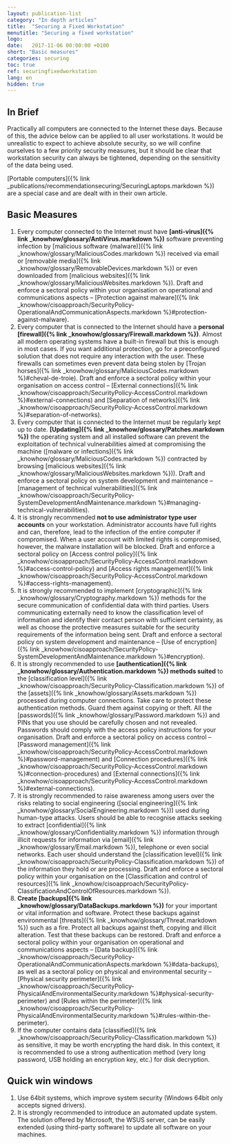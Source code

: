 ```yaml
---
layout: publication-list
category: "In depth articles"
title:  "Securing a Fixed Workstation"
menutitle: "Securing a fixed workstation"
logo:
date:   2017-11-06 00:00:00 +0100
short: "Basic measures"
categories: securing
toc: true
ref: securingfixedworkstation
lang: en
hidden: true
---
```

## In Brief

Practically all computers are connected to the Internet these days. Because of this, the advice below can be applied to all user workstations. It would be unrealistic to expect to achieve absolute security, so we will confine ourselves to a few priority security measures, but it should be clear that workstation security can always be tightened, depending on the sensitivity of the data being used.

[Portable computers]({% link _publications/recommendationsecuring/SecuringLaptops.markdown %}) are a special case and are dealt with in their own article.

## Basic Measures

1. Every computer connected to the Internet must have **[anti-virus]({% link _knowhow/glossary/AntiVirus.markdown %})** software preventing infection by [malicious software (malware)]({% link _knowhow/glossary/MaliciousCodes.markdown %}) received via email or [removable media]({% link _knowhow/glossary/RemovableDevices.markdown %}) or even downloaded from [malicious websites]({% link _knowhow/glossary/MaliciousWebsites.markdown %}). Draft and enforce a sectoral policy within your organisation on operational and communications aspects – [Protection against malware]({% link _knowhow/cisoapproach/SecurityPolicy-OperationalAndCommunicationAspects.markdown %}#protection-against-malware).
2. Every computer that is connected to the Internet should have a **personal [firewall]({% link _knowhow/glossary/Firewall.markdown %})**. Almost all modern operating systems have a built-in firewall but this is enough in most cases. If you want additional protection, go for a preconfigured solution that does not require any interaction with the user. These firewalls can sometimes even prevent data being stolen by [Trojan horses]({% link _knowhow/glossary/MaliciousCodes.markdown %}#cheval-de-troie). Draft and enforce a sectoral policy within your organisation on access control – [External connections]({% link _knowhow/cisoapproach/SecurityPolicy-AccessControl.markdown %}#external-connections) and [Separation of networks]({% link _knowhow/cisoapproach/SecurityPolicy-AccessControl.markdown %}#separation-of-networks).
3. Every computer that is connected to the Internet must be regularly kept up to date. **[Updating]({% link _knowhow/glossary/Patches.markdown %})** the operating system and all installed software can  prevent the exploitation of technical vulnerabilities aimed at compromising the machine ([malware or infections]({% link _knowhow/glossary/MaliciousCodes.markdown %}) contracted by browsing [malicious websites]({% link _knowhow/glossary/MaliciousWebsites.markdown %})). Draft and enforce a sectoral policy on system development and maintenance – [management of technical vulnerabilities]({% link _knowhow/cisoapproach/SecurityPolicy-SystemDevelopmentAndMaintenance.markdown %}#managing-technical-vulnerabilities).
4. It is strongly recommended **not to use administrator type user accounts** on your workstation. Administrator accounts have full rights and can, therefore, lead to the infection of the entire computer if compromised. When a user account with limited rights is compromised, however, the malware installation will be blocked. Draft and enforce a sectoral policy on [Access control policy]({% link _knowhow/cisoapproach/SecurityPolicy-AccessControl.markdown %}#access-control-policy) and [Access rights management]({% link _knowhow/cisoapproach/SecurityPolicy-AccessControl.markdown %}#access-rights-management).
5. It is strongly recommended to implement [cryptographic]({% link _knowhow/glossary/Cryptography.markdown %}) methods for the secure communication of confidential data with third parties. Users communicating externally need to know the classification level of information and identify their contact person with sufficient certainty, as well as choose the protective measures suitable for the security requirements of the information being sent. Draft and enforce a sectoral policy on system development and maintenance – [Use of encryption]({% link _knowhow/cisoapproach/SecurityPolicy-SystemDevelopmentAndMaintenance.markdown %}#encryption).
6. It is strongly recommended to use **[authentication]({% link _knowhow/glossary/Authentication.markdown %}) methods suited** to the [classification level]({% link _knowhow/cisoapproach/SecurityPolicy-Classification.markdown %}) of the [assets]({% link _knowhow/glossary/Assets.markdown %}) processed during computer connections. Take care to protect these authentication methods. Guard them against copying or theft. All the [passwords]({% link _knowhow/glossary/Password.markdown %}) and PINs that you use should be carefully chosen and not revealed. Passwords should comply with the access policy instructions for your organisation. Draft and enforce a sectoral policy on access control – [Password management]({% link _knowhow/cisoapproach/SecurityPolicy-AccessControl.markdown %}#password-management) and [Connection procedures]({% link _knowhow/cisoapproach/SecurityPolicy-AccessControl.markdown %}#connection-procedures) and [External connections]({% link _knowhow/cisoapproach/SecurityPolicy-AccessControl.markdown %}#external-connections).
7. It is strongly recommended to raise awareness among users over the risks relating to social engineering ([social engineering]({% link _knowhow/glossary/SocialEngineering.markdown %})) used during human-type attacks. Users should be able to recognise attacks seeking to extract [confidential]({% link _knowhow/glossary/Confidentiality.markdown %}) information through illicit requests for information via [email]({% link _knowhow/glossary/Email.markdown %}), telephone or even social networks. Each user should understand the [classification level]({% link _knowhow/cisoapproach/SecurityPolicy-Classification.markdown %}) of the information they hold or are processing. Draft and enforce a sectoral policy within your organisation on the [Classification and control of resources]({% link _knowhow/cisoapproach/SecurityPolicy-ClassificationAndControlOfResources.markdown %}).
8. **Create [backups]({% link _knowhow/glossary/DataBackups.markdown %})** for your important or vital information and software. Protect these backups against environmental [threats]({% link _knowhow/glossary/Threat.markdown %}) such as a fire. Protect all backups against theft, copying and illicit alteration. Test that these backups can be restored. Draft and enforce a sectoral policy within your organisation on operational and communications aspects – [Data backup]({% link _knowhow/cisoapproach/SecurityPolicy-OperationalAndCommunicationAspects.markdown %}#data-backups), as well as a sectoral policy on physical and environmental security – [Physical security perimeter]({% link _knowhow/cisoapproach/SecurityPolicy-PhysicalAndEnvironmentalSecurity.markdown %}#physical-security-perimeter) and [Rules within the perimeter]({% link _knowhow/cisoapproach/SecurityPolicy-PhysicalAndEnvironmentalSecurity.markdown %}#rules-within-the-perimeter).
9. If the computer contains data [classified]({% link _knowhow/cisoapproach/SecurityPolicy-Classification.markdown %}) as sensitive, it may be worth encrypting the hard disk. In this context, it is recommended to use a strong authentication method (very long password, USB holding an encryption key, etc.) for disk decryption.

## Quick win windows

1. Use 64bit systems, which improve system security (Windows 64bit only accepts signed drivers).
2. It is strongly recommended to introduce an automated update system. The solution offered by Microsoft, the WSUS server, can be easily extended (using third-party software) to update all software on your machines.
